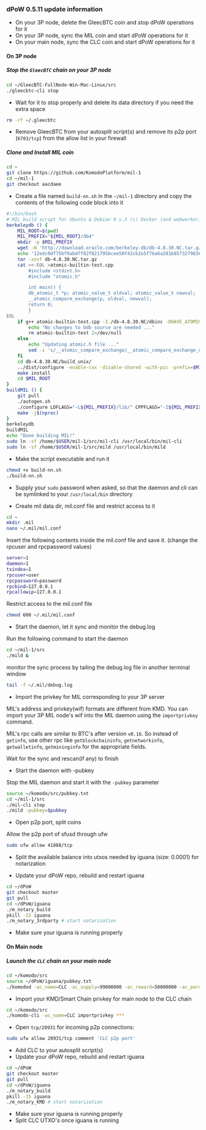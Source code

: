 ### dPoW 0.5.11 update information

- On your 3P node, delete the GleecBTC coin and stop dPoW operations for it
- On your 3P node, sync the MIL coin and start dPoW operations for it
- On your main node, sync the CLC coin and start dPoW operations for it

#### On 3P node

##### Stop the `GleecBTC` chain on your 3P node

```bash
cd ~/GleecBTC-FullNode-Win-Mac-Linux/src
./gleecbtc-cli stop
```

- Wait for it to stop properly and delete its data directory if you need the extra space

```bash
rm -rf ~/.gleecbtc
```

- Remove GleecBTC from your autosplit script(s) and remove its p2p port (`6703/tcp`) from the allow list in your firewall

##### Clone and Install MIL coin

```bash
cd ~
git clone https://github.com/KomodoPlatform/mil-1
cd ~/mil-1
git checkout aacdaee
```

- Create a file named `build-nn.sh` in the `~/mil-1` directory and copy the contents of the following code block into it

```bash
#!/bin/bash
# MIL build script for Ubuntu & Debian 9 v.3 (c) Decker (and webworker)
berkeleydb () {
    MIL_ROOT=$(pwd)
    MIL_PREFIX="${MIL_ROOT}/db4"
    mkdir -p $MIL_PREFIX
    wget -N 'http://download.oracle.com/berkeley-db/db-4.8.30.NC.tar.gz'
    echo '12edc0df75bf9abd7f82f821795bcee50f42cb2e5f76a6a281b85732798364ef db-4.8.30.NC.tar.gz' | sha256sum -c
    tar -xzvf db-4.8.30.NC.tar.gz
    cat <<-EOL >atomic-builtin-test.cpp
        #include <stdint.h>
        #include "atomic.h"

        int main() {
        db_atomic_t *p; atomic_value_t oldval; atomic_value_t newval;
        __atomic_compare_exchange(p, oldval, newval);
        return 0;
        }
EOL
    if g++ atomic-builtin-test.cpp -I./db-4.8.30.NC/dbinc -DHAVE_ATOMIC_SUPPORT -DHAVE_ATOMIC_X86_GCC_ASSEMBLY -o atomic-builtin-test 2>/dev/null; then
        echo "No changes to bdb source are needed ..."
        rm atomic-builtin-test 2>/dev/null
    else
        echo "Updating atomic.h file ..."
        sed -i 's/__atomic_compare_exchange/__atomic_compare_exchange_db/g' db-4.8.30.NC/dbinc/atomic.h
    fi
    cd db-4.8.30.NC/build_unix/
    ../dist/configure -enable-cxx -disable-shared -with-pic -prefix=$MIL_PREFIX
    make install
    cd $MIL_ROOT
}
buildMIL () {
    git pull
    ./autogen.sh
    ./configure LDFLAGS="-L${MIL_PREFIX}/lib/" CPPFLAGS="-I${MIL_PREFIX}/include/" --with-gui=no --disable-tests --disable-bench --without-miniupnpc --enable-experimental-asm --enable-static --disable-shared --with-incompatible-bdb
    make -j$(nproc)
}
berkeleydb
buildMIL
echo "Done building MIL!"
sudo ln -sf /home/$USER/mil-1/src/mil-cli /usr/local/bin/mil-cli
sudo ln -sf /home/$USER/mil-1/src/mild /usr/local/bin/mild
```

- Make the script executable and run it

```bash
chmod +x build-nn.sh
./build-nn.sh
```

- Supply your `sudo` password when asked, so that the daemon and cli can be symlinked to your `/usr/local/bin` directory

- Create mil data dir, mil.conf file and restrict access to it

```bash
cd ~
mkdir .mil
nano ~/.mil/mil.conf
```

Insert the following contents inside the mil.conf file and save it. (change the rpcuser and rpcpassword values)

```bash
server=1
daemon=1
txindex=1
rpcuser=user
rpcpassword=password
rpcbind=127.0.0.1
rpcallowip=127.0.0.1
```

Restrict access to the mil.conf file

```bash
chmod 600 ~/.mil/mil.conf
```

- Start the daemon, let it sync and monitor the debug.log

Run the following command to start the daemon

```bash
cd ~/mil-1/src
./mild &
```

monitor the sync process by tailing the debug.log file in another terminal window

```bash
tail -f ~/.mil/debug.log
```

- Import the privkey for MIL corresponding to your 3P server

MIL's address and privkey(wif) formats are different from KMD. You can import your 3P MIL node's wif into the MIL daemon using the `importprivkey` command.

MIL's rpc calls are similar to BTC's after version `v0.16`. So instead of `getinfo`, use other rpc like `getblockchaininfo`, `getnetworkinfo`, `getwalletinfo`, `getmininginfo` for the appropriate fields.

Wait for the sync and rescan(if any) to finish

- Start the daemon with -pubkey

Stop the MIL daemon and start it with the `-pubkey` parameter

```bash
source ~/komodo/src/pubkey.txt
cd ~/mil-1/src
./mil-cli stop
./mild -pubkey=$pubkey
```

- Open p2p port, split coins

Allow the p2p port of sfusd through ufw

```bash
sudo ufw allow 41888/tcp
```

- Split the available balance into utxos needed by iguana (size: 0.0001) for notarization

- Update your dPoW repo, rebuild and restart iguana

```bash
cd ~/dPoW
git checkout master
git pull
cd ~/dPoW/iguana
./m_notary_build
pkill -15 iguana
./m_notary_3rdparty # start notarization
```

- Make sure your iguana is running properly

#### On Main node

##### Launch the `CLC` chain on your main node

```bash
cd ~/komodo/src
source ~/dPoW/iguana/pubkey.txt
./komodod -ac_name=CLC -ac_supply=99000000 -ac_reward=50000000 -ac_perc=100000000 -ac_founders=1 -ac_cc=45 -ac_public=1 -ac_snapshot=1440 -ac_pubkey=02df9bda7bfe2bcaa938b29a399fb0ba58cfb6cc3ddc0001062a600f60a8237ad9 -addnode=node.cryptocollider.com -ac_adaptivepow=6 -pubkey=$pubkey &
```

- Import your KMD/Smart Chain privkey for main node to the CLC chain

```bash
cd ~/komodo/src
./komodo-cli -ac_name=CLC importprivkey ***
```

- Open `tcp/20931` for incoming p2p connections:

```bash
sudo ufw allow 20931/tcp comment 'CLC p2p port'
```

- Add CLC to your autosplit script(s)
- Update your dPoW repo, rebuild and restart iguana

```bash
cd ~/dPoW
git checkout master
git pull
cd ~/dPoW/iguana
./m_notary_build
pkill -15 iguana
./m_notary_KMD # start notarization
```

- Make sure your iguana is running properly
- Split CLC UTXO's once iguana is running
